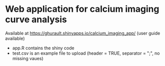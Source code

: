 # Web application for calcium imaging curve analysis

Available at https://ghurault.shinyapps.io/calcium_imaging_app/ (user guide available)

- app.R contains the shiny code
- test.csv is an example file to upload (header = TRUE, separator = ";", no missing vaues)
